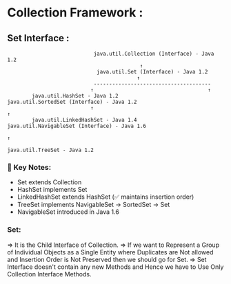 # Collection Framework : 
## Set Interface : 
                                java.util.Collection (Interface) - Java 1.2
                                               ↑
                                 java.util.Set (Interface) - Java 1.2
                                              ↑
                                --------------------------------------
                               ↑                                     ↑
            java.util.HashSet - Java 1.2                     java.util.SortedSet (Interface) - Java 1.2
                               ↑                                               ↑
            java.util.LinkedHashSet - Java 1.4                java.util.NavigableSet (Interface) - Java 1.6
                                                                                 ↑
                                                              java.util.TreeSet - Java 1.2
                  
                             
                       
### 🧠 Key Notes:
- Set extends Collection
- HashSet implements Set
- LinkedHashSet extends HashSet (✅ maintains insertion order)
- TreeSet implements NavigableSet → SortedSet → Set
- NavigableSet introduced in Java 1.6

### Set:
=> It is the Child Interface of Collection.
=> If we want to Represent a Group of Individual Objects as a Single Entity where
Duplicates are Not allowed and Insertion Order is Not Preserved then we should go for Set.
=> Set Interface doesn't contain any new Methods and Hence we have to Use Only Collection Interface Methods.
